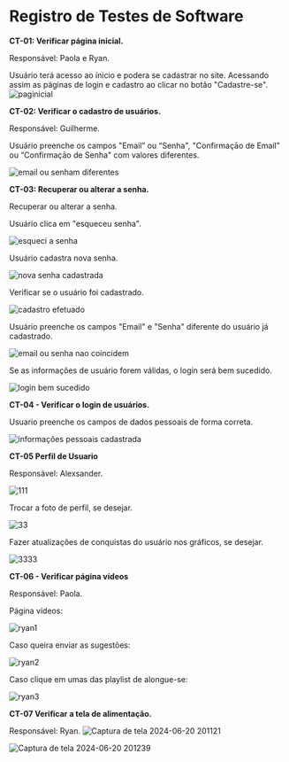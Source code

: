 # Registro de Testes de Software
**CT-01: Verificar página inicial.**

Responsável: Paola e Ryan.

Usuário terá acesso ao ínicio e podera se cadastrar no site. Acessando assim as páginas de login e cadastro ao clicar no botão "Cadastre-se".
![paginicial](https://github.com/ICEI-PUC-Minas-PMV-ADS/pmv-ads-2024-1-e1-proj-web-t14-health-web/assets/163153963/fe264716-c593-4539-a5e6-46704647b36f)


**CT-02: Verificar o cadastro de usuários.**

Responsável: Guilherme. 

Usuário preenche os campos "Email” ou “Senha", "Confirmaçāo de Email” ou “Confirmaçāo de Senha" com valores diferentes.

![email ou senham diferentes](https://github.com/ICEI-PUC-Minas-PMV-ADS/pmv-ads-2024-1-e1-proj-web-t14-health-web/assets/166670130/ad9e2268-237b-4de4-80c9-71662e74d407)


**CT-03: Recuperar ou alterar a senha.**

Recuperar ou alterar a senha.

Usuário clica em "esqueceu senha".

![esqueci a senha](https://github.com/ICEI-PUC-Minas-PMV-ADS/pmv-ads-2024-1-e1-proj-web-t14-health-web/assets/166670130/605cb54b-ce1a-403d-be47-6228f1a4a6b0)

Usuário cadastra nova senha.

![nova senha cadastrada](https://github.com/ICEI-PUC-Minas-PMV-ADS/pmv-ads-2024-1-e1-proj-web-t14-health-web/assets/166670130/35bda55b-a1a6-41f7-ac61-b8e2dc3183c3)

Verificar se o usuário foi cadastrado.

![cadastro efetuado](https://github.com/ICEI-PUC-Minas-PMV-ADS/pmv-ads-2024-1-e1-proj-web-t14-health-web/assets/166670130/885188d9-dc76-486b-984e-a739f3622db8)

Usuário preenche os campos "Email" e "Senha" diferente do usuário já cadastrado.

![email ou senha nao coincidem](https://github.com/ICEI-PUC-Minas-PMV-ADS/pmv-ads-2024-1-e1-proj-web-t14-health-web/assets/166670130/7bc8373c-c74a-4e24-b82b-c2cc8e7a8e91)

Se as informações de usuário forem válidas, o login será bem sucedido.

![login bem sucedido](https://github.com/ICEI-PUC-Minas-PMV-ADS/pmv-ads-2024-1-e1-proj-web-t14-health-web/assets/166670130/cc715b8a-4cb9-4624-babc-567b7bcaa201)

**CT-04 - Verificar o login de usuários.**

Usuario preenche os campos de dados pessoais de forma correta.

![informações pessoais cadastrada](https://github.com/ICEI-PUC-Minas-PMV-ADS/pmv-ads-2024-1-e1-proj-web-t14-health-web/assets/166670130/dac73b40-72ac-4c68-a94c-4feace5ff8be)


**CT-05 Perfil de Usuario**

Responsável: Alexsander.

![111](https://github.com/ICEI-PUC-Minas-PMV-ADS/pmv-ads-2024-1-e1-proj-web-t14-health-web/assets/166960693/fbffdcfa-a823-4c1e-943c-26d3eca44346)


Trocar a foto de perfil, se desejar.

![33](https://github.com/ICEI-PUC-Minas-PMV-ADS/pmv-ads-2024-1-e1-proj-web-t14-health-web/assets/166960693/896a19a5-de33-4d04-bd94-09aa6ea78eed)





Fazer atualizaçôes de conquistas do usuário nos gráficos, se desejar. 

![3333](https://github.com/ICEI-PUC-Minas-PMV-ADS/pmv-ads-2024-1-e1-proj-web-t14-health-web/assets/166960693/67c03368-a3e6-450d-b181-b72ea34d7106)




**CT-06 - Verificar página vídeos <br>**

Responsável: Paola.  <br>

Página vídeos:

![ryan1](https://github.com/ICEI-PUC-Minas-PMV-ADS/pmv-ads-2024-1-e1-proj-web-t14-health-web/assets/163153963/f56acca9-991f-469e-a9e7-95e6a29f5522) <br>

Caso queira enviar as sugestões:

![ryan2](https://github.com/ICEI-PUC-Minas-PMV-ADS/pmv-ads-2024-1-e1-proj-web-t14-health-web/assets/163153963/260d97b1-f00b-4d34-aa51-bc2f8bea2fd2)

Caso clique em umas das playlist de alongue-se:

![ryan3](https://github.com/ICEI-PUC-Minas-PMV-ADS/pmv-ads-2024-1-e1-proj-web-t14-health-web/assets/163153963/cf1c2927-a24a-43c5-8096-df71c1d209e3)



**CT-07 Verificar a tela de alimentação.**

Responsável: Ryan.
![Captura de tela 2024-06-20 201121](https://github.com/ICEI-PUC-Minas-PMV-ADS/pmv-ads-2024-1-e1-proj-web-t14-health-web/assets/167947707/1c343c63-0239-4e09-88fa-068bb41318c4)


![Captura de tela 2024-06-20 201239](https://github.com/ICEI-PUC-Minas-PMV-ADS/pmv-ads-2024-1-e1-proj-web-t14-health-web/assets/167947707/d1ea5927-1422-4753-ad18-057c023f68f6)







